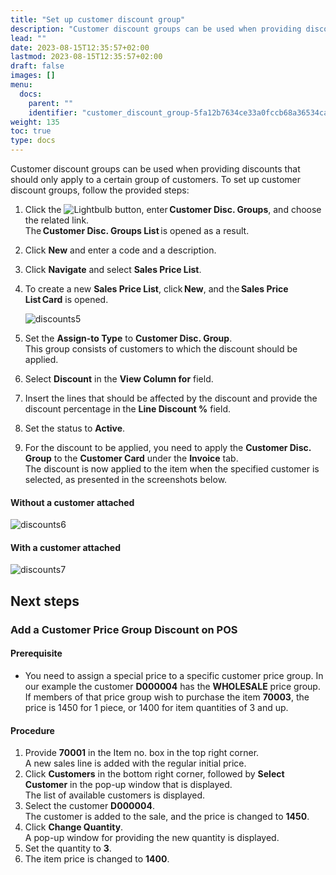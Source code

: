 ```yaml
---
title: "Set up customer discount group"
description: "Customer discount groups can be used when providing discounts that should only apply to a certain group of customers."
lead: ""
date: 2023-08-15T12:35:57+02:00
lastmod: 2023-08-15T12:35:57+02:00
draft: false
images: []
menu:
  docs:
    parent: ""
    identifier: "customer_discount_group-5fa12b7634ce33a0fccb68a36534cade"
weight: 135
toc: true
type: docs
---
```


Customer discount groups can be used when providing discounts that should only apply to a certain group of customers. To set up customer discount groups, follow the provided steps:

1. Click the ![Lightbulb](Lightbulb_icon.PNG) button, enter **Customer Disc. Groups**, and choose the related link.      
   The **Customer Disc. Groups List** is opened as a result. 
2. Click **New** and enter a code and a description. 
3. Click **Navigate** and select **Sales Price List**. 
4. To create a new **Sales Price List**, click **New**, and the **Sales Price List Card** is opened. 

   ![discounts5](discounts5.PNG)

5. Set the **Assign-to Type** to **Customer Disc. Group**.     
   This group consists of customers to which the discount should be applied. 
6. Select **Discount** in the **View Column for** field. 
7. Insert the lines that should be affected by the discount and provide the discount percentage in the **Line Discount %** field. 
8. Set the status to **Active**. 
9. For the discount to be applied, you need to apply the **Customer Disc. Group** to the **Customer Card** under the **Invoice** tab.      
    The discount is now applied to the item when the specified customer is selected, as presented in the screenshots below. 

#### Without a customer attached 

   ![discounts6](discounts6.PNG)

#### With a customer attached 

   ![discounts7](discounts7.PNG)

## Next steps

### Add a Customer Price Group Discount on POS

#### Prerequisite

-	You need to assign a special price to a specific customer price group. In our example the customer **D000004** has the **WHOLESALE** price group. If members of that price group wish to purchase the item **70003**, the price is 1450 for 1 piece, or 1400 for item quantities of 3 and up.

#### Procedure

1.	Provide **70001** in the Item no. box in the top right corner.    
    A new sales line is added with the regular initial price.
2.	Click **Customers** in the bottom right corner, followed by **Select Customer** in the pop-up window that is displayed.     
    The list of available customers is displayed.
3.	Select the customer **D000004**.     
    The customer is added to the sale, and the price is changed to **1450**.
4.	Click **Change Quantity**.     
    A pop-up window for providing the new quantity is displayed.
5.	Set the quantity to **3**.
6.	The item price is changed to **1400**.